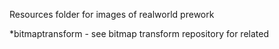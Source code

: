 Resources folder for images of realworld prework

*bitmaptransform - see bitmap transform repository for related
